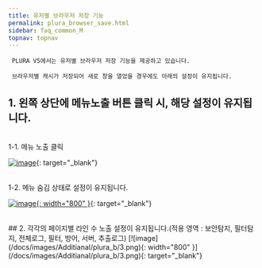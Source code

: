 ```yaml
---
title: 유저별 브라우저 저장 기능
permalink: plura_browser_save.html
sidebar: faq_common_M
topnav: topnav
---
```


     PLURA V5에서는 유저별 브라우저 저장 기능을 제공하고 있습니다.

     브라우저별 캐시가 저장되어 새로 창을 열었을 경우에도 아래의 설정이 유지됩니다.

## 1. 왼쪽 상단에 메뉴노출 버튼 클릭 시, 해당 설정이 유지됩니다.

<br />
1-1. 메뉴 노출 클릭

[![image](/docs/images/Additianal/plura_b/1.png)](/docs/images/Additianal/plura_b/1.png){: target="_blank"}

<br />
1-2. 메뉴 숨김 상태로 설정이 유지됩니다.

[![image](/docs/images/Additianal/plura_b/2.png){: width="800" }](/docs/images/Additianal/plura_b/2.png){: target="_blank"}

<br />
## 2. 각각의 페이지별 라인 수 노출 설정이 유지됩니다.(적용 영역 : 보안탐지, 필터탐지, 전체로그, 필터, 방어, 서버, 추출로그)
[![image](/docs/images/Additianal/plura_b/3.png){: width="800" }](/docs/images/Additianal/plura_b/3.png){: target="_blank"}